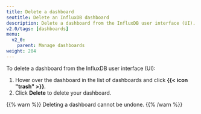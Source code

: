 ```yaml
---
title: Delete a dashboard
seotitle: Delete an InfluxDB dashboard
description: Delete a dashboard from the InfluxDB user interface (UI).
v2.0/tags: [dashboards]
menu:
  v2_0:
    parent: Manage dashboards
weight: 204
---
```


To delete a dashboard from the InfluxDB user interface (UI):

1. Hover over the dashboard  in the list of dashboards  and click **{{< icon "trash" >}}**.    
2. Click **Delete** to delete your dashboard.

{{% warn %}}
Deleting a dashboard cannot be undone.
{{% /warn %}}
